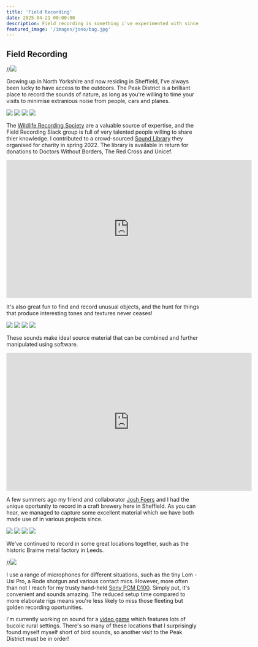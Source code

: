 ```yaml
---
title: 'Field Recording'
date: 2025-04-21 00:00:00
description: Field recording is something i've experimented with since I had a tape recorder as a child. Quite randomly I was exposed to the work of Brain Eno in my teens and a fascination with ambient music..and sound more generally, began.
featured_image: '/images/jono/bag.jpg'
---
```



## Field Recording

//![](/images/jono/monksdale2.JPG)

Growing up in North Yorkshire and now residing in Sheffield, I've always been lucky to have access to the outdoors. The Peak District is a brilliant place to record the sounds of nature, as long as you're willing to time your visits to minimise extranious noise from people, cars and planes.

<div class="gallery" data-columns="2">
    <img src="/images/jono/fieldrec1.jpg">
    <img src="/images/jono/fieldrec2.JPG">
    <img src="/images/jono/monksdale.JPG">
    <img src="/images/jono/cave.JPG">
</div>

The [Wildlife Recording Society](https://www.wildlife-sound.org/) are a valuable source of expertise, and the Field Recording Slack group is full of very talented people willing to share thier knowledge. I contributed to a crowd-sourced [Sound Library](https://frscharity.org/Water_and_Ice/) they organised for charity in spring 2022. The library is available in return for donations to Doctors Without Borders, The Red Cross and Unicef.

<iframe src="https://www.youtube.com/embed/4cYzQ42azjc?si=kkZrCBOEXeQTI6sx" width="640" height="360" frameborder="0" allowfullscreen></iframe>



It's also great fun to find and record unusual objects, and the hunt for things that produce interesting tones and textures never ceases! 

<div class="gallery" data-columns="2">
    <img src="/images/jono/bird75.JPG">
    <img src="/images/jono/things75.jpg">
    <img src="/images/jono/bells75.jpg">
    <img src="/images/jono/springs75.jpg">
</div>

These sounds make ideal source material that can be combined and further manipulated using software.

<iframe src="https://www.youtube.com/embed/6dLZuYvoO3Q?si=AU5dmB3Q09B3flJD" width="640" height="360" frameborder="0" allowfullscreen></iframe>

A few summers ago my friend and collaborator [Josh Foers](https://www.joshfoersgameaudio.co.uk/) and I had the unique oportunity to record in a craft brewery here in Sheffield. As you can hear, we managed to capture some excellent material which we have both made use of in various projects since.

<div class="gallery" data-columns="2">
    <img src="/images/jono/braime75_4.JPG">
    <img src="/images/jono/braime75_1.JPG">
    <img src="/images/jono/braime75_2.JPG">
    <img src="/images/jono/braime75_3.JPG">
</div>

We've continued to record in some great locations together, such as the historic Braime metal factory in Leeds.

//![](/images/jono/lom75.jpg)

I use a range of microphones for different situations, such as the tiny Lom - Usi Pro, a Rode shotgun and various contact mics. However, more often than not I reach for my trusty hand-held [Sony PCM D100](https://www.sony.com/lr/electronics/voice-recorders/pcm-d100). Simply put, it's convenient and sounds amazing. The reduced setup time compared to more elaborate rigs means you're less likely to miss those fleeting but golden recording oportunities.

I'm currently working on sound for a [video game](https://store.steampowered.com/app/3424080/) which features lots of bucolic rural settings. There's so many of these locations that I surprisingly found myself myself short of bird sounds, so another visit to the Peak District must be in order!

